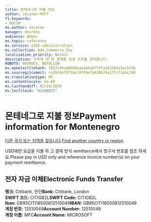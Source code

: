 ```yaml
---
title: 몬테네그로 지불 정보
author: cmcatee-MSFT
f1.keywords:
- NOCSH
ms.author: cmcatee
manager: mnirkhe
audience: Admin
ms.topic: reference
ms.service: o365-administration
ms.collection: Adm_Commerce_Pay
localization_priority: Normal
description: 구독에 대 한 결제를 보낼 위치를 알아봅니다.
ROBOTS: NOINDEX, NOFOLLOW
ms.openlocfilehash: f857c00ad0b98aaea66a07fdfa18316823acb7d6
ms.sourcegitcommit: ca2b58ef8f5be24f09e73620b74a1ffcf2d4c290
ms.translationtype: MT
ms.contentlocale: ko-KR
ms.lasthandoff: 02/24/2020
ms.locfileid: "42246072"
---
```

# <a name="payment-information-for-montenegro"></a><span data-ttu-id="11e66-103">몬테네그로 지불 정보</span><span class="sxs-lookup"><span data-stu-id="11e66-103">Payment information for Montenegro</span></span>

<span data-ttu-id="11e66-104">[다른 국가 또는 지역을 찾습니다](../billing-and-payments/pay-for-your-subscription.md).</span><span class="sxs-lookup"><span data-stu-id="11e66-104">[Find another country or region](../billing-and-payments/pay-for-your-subscription.md).</span></span> 

<span data-ttu-id="11e66-105">USD에만 요금을 지불 하 고 결제 방식 remittance에서 청구서 번호를 참조 하세요.</span><span class="sxs-lookup"><span data-stu-id="11e66-105">Please pay in USD only and reference invoice number(s) on your payment remittance.</span></span>

## <a name="electronic-funds-transfer"></a><span data-ttu-id="11e66-106">전자 자금 이체</span><span class="sxs-lookup"><span data-stu-id="11e66-106">Electronic Funds Transfer</span></span>

<span data-ttu-id="11e66-107">**뱅크:** Citibank, 런던</span><span class="sxs-lookup"><span data-stu-id="11e66-107">**Bank:** Citibank, London</span></span>  
<span data-ttu-id="11e66-108">**SWIFT 코드:** CITIGB2L</span><span class="sxs-lookup"><span data-stu-id="11e66-108">**SWIFT Code:** CITIGB2L</span></span>  
<span data-ttu-id="11e66-109">**Iban:** GB95CITI18500812510049</span><span class="sxs-lookup"><span data-stu-id="11e66-109">**IBAN:** GB95CITI18500812510049</span></span>  
<span data-ttu-id="11e66-110">**계정 번호:** 12510049</span><span class="sxs-lookup"><span data-stu-id="11e66-110">**Account Number:** 12510049</span></span>  
<span data-ttu-id="11e66-111">**계정 이름:** MFC</span><span class="sxs-lookup"><span data-stu-id="11e66-111">**Account Name:** MICROSOFT</span></span>  